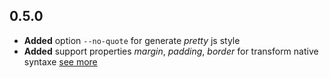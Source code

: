 ## 0.5.0

- **Added** option `--no-quote` for generate *pretty* js style
- **Added** support properties *margin*, *padding*, *border* for transform native syntaxe [see more](https://github.com/Orivoir/css-parser#no-quote)
